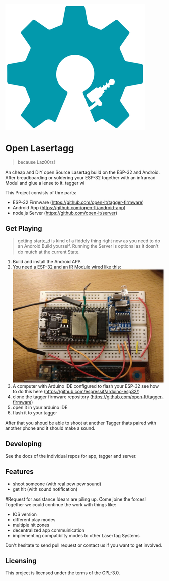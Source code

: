 ![Open Lasertag Logo ](docs/images/open-lasertag-logo.svg)

# Open Lasertagg
> because Laz00rs!

An cheap and DIY open Source Lasertag build on the ESP-32 and Android.
After breadboarding or soldering your ESP-32 together with an infraread Modul and glue a lense to it.  tagger wi

This Project consists of thre parts:
* ESP-32 Firmware (https://github.com/open-lt/tagger-firmware)
* Android App (https://github.com/open-lt/android-app)
* node.js Server (https://github.com/open-lt/server)


## Get Playing
> getting starte_d is kind of a fiddely thing right now as you need to do an Android Build yourself.
> Running the Server is optional as it dosn't do mutch at the current State.

1. Build and install the Android APP.
1. You need a ESP-32 and an IR Module wired like this:
![Open Lasertag ESP-32 YS-IRTM](docs/images/Open-Lasertag-Wiring.jpg)
1. A computer with Arduino IDE configured to flash your ESP-32 see how to do this here (https://github.com/espressif/arduino-esp32/)
1. clone the tagger firmware repository (https://github.com/open-lt/tagger-firmware)
1. open it in your arduino IDE
1. flash it to your tagger

After that you shoud be able to shoot at another Tagger thats paired with another phone and it should make a sound.

## Developing

See the docs of the individual repos for app, tagger and server.

## Features

* shoot someone (with real pew pew sound)
* get hit (with sound notification)


#Request for assistance
Idears are piling up. Come joine the forces!
Together we could continue the work with things like:
- IOS version
- different play modes
- multiple hit zones
- decentralized app commuinication
- implementing compatibilty modes to other LaserTag Systems

Don't hesitate to send pull request or contact us if you want to get involved.


## Licensing

This project is licensed under the terms of the GPL-3.0.